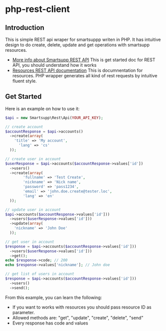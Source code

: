 php-rest-client
===============

## Introduction

This is simple REST api wraper for smartsuppp writen in PHP. It has intuitive design to do create, delete, update and get operations with smartsupp resources.

* [More info about Smartsupp REST API](http://developers.smartsupp.com/rest/) This is get started doc for REST API, you should understand how it works
* [Resources REST API documentation](http://doc.smartsupp.com/) This is documnentation for resources. PHP wrapper generates all kind of rest requests by intuitive fluent style.

## Get Started

Here is an example on how to use it:

```php
$api = new Smartsupp\Rest\Api(YOUR_API_KEY);

// create account
$accountResponse = $api->accounts()
  ->create(array(
    'title' => 'My account',
	  'lang' => 'cs'
  ));

// create user in account
$userResponse = $api->accounts($accountResponse->values['id'])
  ->users()
  ->create(array(
		'fullname' => 'Test Create',
		'nickname' => 'Nick name',
		'password' => 'pass1234',
		'email' => 'john.doe.create@tester.loc',
		'lang' => 'en'
  ));

// update user in account  
$api->accounts($accountResponse->values['id']))
  ->users($userResponse->values['id']))
  ->update(array(
    'nickname' => 'John Doe'
  ));

// get user in account  
$response = $api->accounts($accountResponse->values['id']))
  ->users($userResponse->values['id']))
  ->get();
echo $response->code; // 200
echo $response->values['nickname']; // John doe

// get list of users in account
$response = $api->accounts($accountResponse->values['id']))
  ->users()
  ->send();
```

From this example, you can learn the following:

* If you want to works with resources you should pass resource ID as parameter.
* Allowed methods are: "get", "update", "create", "delete", "send"
* Every response has code and values

